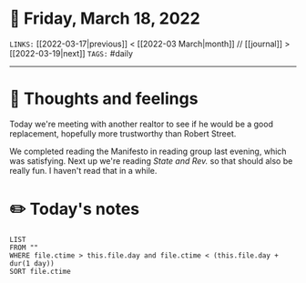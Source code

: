 # 📅 Friday, March 18, 2022
`LINKS:` [[2022-03-17|previous]] < [[2022-03 March|month]] // [[journal]] > [[2022-03-19|next]] 
`TAGS:` #daily

---
# 💭 Thoughts and feelings
Today we're meeting with another realtor to see if he would be a good replacement, hopefully more trustworthy than Robert Street. 

We completed reading the Manifesto in reading group last evening, which was satisfying. Next up we're reading *State and Rev.* so that should also be really fun. I haven't read that in a while. 

# ✏️ Today's notes
```dataview
LIST 
FROM ""
WHERE file.ctime > this.file.day and file.ctime < (this.file.day + dur(1 day))
SORT file.ctime
```
